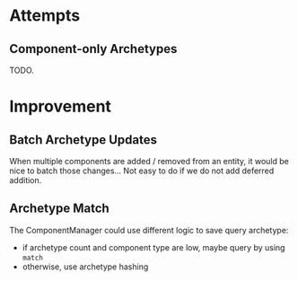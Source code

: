 # Attempts

## Component-only Archetypes

TODO.

# Improvement

## Batch Archetype Updates

When multiple components are added / removed from an entity,
it would be nice to batch those changes... Not easy to do if
we do not add deferred addition.

## Archetype Match

The ComponentManager could use different logic to save query archetype:
* if archetype count and component type are low, maybe query by using `match`
* otherwise, use archetype hashing
